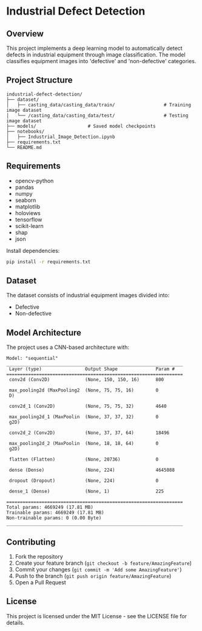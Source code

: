 # Industrial Defect Detection

## Overview
This project implements a deep learning model to automatically detect defects in industrial equipment through image classification. The model classifies equipment images into 'defective' and 'non-defective' categories.

## Project Structure
```
industrial-defect-detection/
├── dataset/
│   ├── casting_data/casting_data/train/                  # Training image dataset
│   └── /casting_data/casting_data/test/                  # Testing image dataset
├── models/                   # Saved model checkpoints
├── notebooks/               
│   ├── Industrial_Image_Detection.ipynb
├── requirements.txt
└── README.md
```

## Requirements
- opencv-python
- pandas
- numpy
- seaborn
- matplotlib
- holoviews
- tensorflow
- scikit-learn
- shap
- json

Install dependencies:
```bash
pip install -r requirements.txt
```

## Dataset
The dataset consists of industrial equipment images divided into:
- Defective
- Non-defective


## Model Architecture
The project uses a CNN-based architecture with:
```
Model: "sequential"
_________________________________________________________________
 Layer (type)                Output Shape              Param #   
=================================================================
 conv2d (Conv2D)             (None, 150, 150, 16)      800       
                                                                 
 max_pooling2d (MaxPooling2  (None, 75, 75, 16)        0         
 D)                                                              
                                                                 
 conv2d_1 (Conv2D)           (None, 75, 75, 32)        4640      
                                                                 
 max_pooling2d_1 (MaxPoolin  (None, 37, 37, 32)        0         
 g2D)                                                            
                                                                 
 conv2d_2 (Conv2D)           (None, 37, 37, 64)        18496     
                                                                 
 max_pooling2d_2 (MaxPoolin  (None, 18, 18, 64)        0         
 g2D)                                                            
                                                                 
 flatten (Flatten)           (None, 20736)             0         
                                                                 
 dense (Dense)               (None, 224)               4645088   
                                                                 
 dropout (Dropout)           (None, 224)               0         
                                                                 
 dense_1 (Dense)             (None, 1)                 225       
                                                                 
=================================================================
Total params: 4669249 (17.81 MB)
Trainable params: 4669249 (17.81 MB)
Non-trainable params: 0 (0.00 Byte)
_________________________________________________________________
```

## Contributing
1. Fork the repository
2. Create your feature branch (`git checkout -b feature/AmazingFeature`)
3. Commit your changes (`git commit -m 'Add some AmazingFeature'`)
4. Push to the branch (`git push origin feature/AmazingFeature`)
5. Open a Pull Request

## License
This project is licensed under the MIT License - see the LICENSE file for details.
